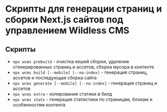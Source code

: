 # Скрипты для генерации страниц и сборки Next.js сайтов под управлением Wildless CMS

## Скрипты

- `npx wcms prebuild` - очистка кешей сборки, удаление сгенерированных страниц и ассетов, сборка мусора в контенте
- `npx wcms build [--mobile] [--no-index]` - генерация страниц, ассетов и последующая сборка сайта
- `npx wcms generate [--mobile] [--no-index]` - генерация страниц и ассетов
- `npx wcms extra` - копирование статики в билд
- `npx wcms stats` - генерация статистики по страницам, блокам и особенностям контента
